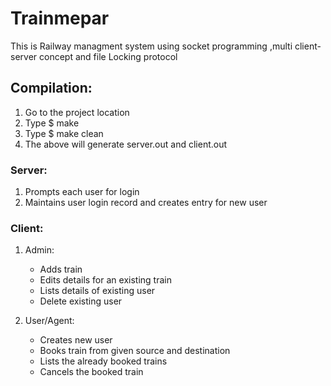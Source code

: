 # Trainmepar
This is Railway managment system using socket programming ,multi client-server concept and file  Locking protocol

## Compilation:

1. Go to the project location
2. Type $ make
3. Type $ make clean
4. The above will generate server.out and client.out

### Server:

1. Prompts each user for login
2. Maintains user login record and creates entry for new user

### Client:

1. Admin:
	*	Adds train
	*	Edits details for an existing train
	*	Lists details of existing user
	*	Delete existing user

2. User/Agent:
	*	Creates new user
	*	Books train from given source and destination
	*	Lists the already booked trains
	*	Cancels the booked train